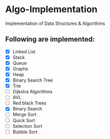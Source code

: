 # Algo-Implementation
Implementation of Data Structures &amp; Algorithms

## Following are implemented:
- [x] Linked List
- [x] Stack
- [x] Queue
- [x] Graphs
- [x] Heap
- [x] Binary Search Tree
- [x] Trie
- [ ] Dijkstra Algorithms
- [ ] AVL
- [ ] Red black Trees
- [x] Binary Search
- [ ] Merge Sort
- [ ] Quick Sort
- [ ] Selection Sort
- [ ] Bubble Sort
